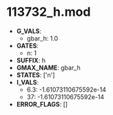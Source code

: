 # 113732_h.mod

- **G_VALS**:
  - gbar_h: 1.0
- **GATES**:
  - n: 1
- **SUFFIX**: h
- **GMAX_NAME**: gbar_h
- **STATES**: ['n']
- **I_VALS**:
  - 6.3: -1.61073110675592e-14
  - 37: -1.61073110675592e-14
- **ERROR_FLAGS**: []
